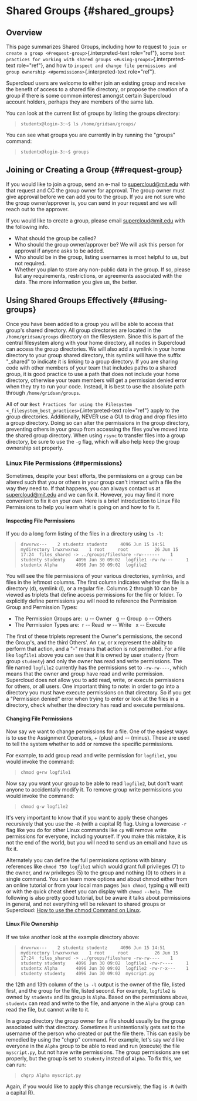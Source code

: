 Shared Groups {#shared_groups}
=============

Overview
--------

This page summarizes Shared Groups, including how to request to `join or
create a group <#request-group>`{.interpreted-text role="ref"}, some
`best practices for working with
shared groups <#using-groups>`{.interpreted-text role="ref"}, and how to
`inspect and change file
permissions and group ownership <#permissions>`{.interpreted-text
role="ref"}.

Supercloud users are welcome to either join an existing group and
receive the benefit of access to a shared file directory, or propose the
creation of a group if there is some common interest amongst certain
Supercloud account holders, perhaps they are members of the same lab.

You can look at the current list of groups by listing the groups
directory:

> `studentx@login-3:~$ ls /home/gridsan/groups/`

You can see what groups you are currently in by running the "groups"
command:

> `studentx@login-3:~$ groups`

Joining or Creating a Group {##request-group}
---------------------------

If you would like to join a group, send an e-mail to
<supercloud@mit.edu> with that request and CC the group owner for
approval. The group owner must give approval before we can add you to
the group. If you are not sure who the group owner/approver is, you can
send in your request and we will reach out to the approver.

If you would like to create a group, please email
[supercloud\@mit.edu](mailto:supercloud@mit.edu?subject=New%20Group%20Request&body=I%20would%20like%20to%20request%20a%20shared%20group.%0A%0AGroup%20name%3A%20%0AGroup%20owner%2Fapprover%3A%0AGroup%20members%3A%0ADo%20you%20plan%20to%20store%20any%20non-public%20data%20in%20the%20group%3F%20Yes%20or%20no%3A%20%0AIf%20yes%2C%20please%20list%20any%20requirements%2C%20restrictions%2C%20or%20agreements%20associated%20with%20the%20data%3A)
with the following info.

-   What should the group be called?
-   Who should the group owner/approver be? We will ask this person for
    approval if anyone asks to be added.
-   Who should be in the group, listing usernames is most helpful to us,
    but not required.
-   Whether you plan to store any non-public data in the group. If so,
    please list any requirements, restrictions, or agreements associated
    with the data. The more information you give us, the better.

Using Shared Groups Effectively {##using-groups}
-------------------------------

Once you have been added to a group you will be able to access that
group\'s shared directory. All group directories are located in the
`/home/gridsan/groups` directory on the filesystem. Since this is part
of the central filesystem along with your home directory, all nodes in
Supercloud can access the group directories. We will also add a symlink
in your home directory to your group shared directory, this symlink will
have the suffix \"\_shared\" to indicate it is linking to a group
directory. If you are sharing code with other members of your team that
includes paths to a shared group, it is good practice to use a path that
does not include your home directory, otherwise your team members will
get a permission denied error when they try to run your code. Instead,
it is best to use the absolute path through `/home/gridsan/groups`.

All of our `Best Practices for using the
Filesystem <_filesystem_best_practices>`{.interpreted-text role="ref"}
apply to the group directories. Additionally, NEVER use a GUI to drag
and drop files into a group directory. Doing so can alter the
permissions in the group directory, preventing others in your group from
accessing the files you\'ve moved into the shared group directory. When
using `rsync` to transfer files into a group directory, be sure to use
the `-g` flag, which will also help keep the group ownership set
properly.

### Linux File Permissions {##permissions}

Sometimes, despite your best efforts, the permissions on a group can be
altered such that you or others in your group can't interact with a file
the way they need to. If that happens, you can always contact us at
<supercloud@mit.edu> and we can fix it. However, you may find it more
convenient to fix it on your own. Here is a brief introduction to Linux
File Permissions to help you learn what is going on and how to fix it.

#### Inspecting File Permissions

If you do a long form listing of the files in a directory using `ls -l`:

> `drwxrwx---    2 studentz studentz     4096 Jun 15 14:51  mydirectory lrwxrwxrwx    1 root     root          26 Jun 15 17:24  files_shared -> ../groups/fileshare -rw-------    1 studenty studenty    4096 Jun 30 09:02  logfile1 -rw-rw---     1 studentx Alpha       4096 Jun 30 09:02  logfile2`

You will see the file permissions of your various directories, symlinks,
and files in the leftmost columns. The first column indicates whether
the file is a directory (d), symlink (l), or a regular file. Columns 2
through 10 can be viewed as triplets that define access permissions for
the file or folder. To explicitly define permissions you will need to
reference the Permission Group and Permission Types:

-   The Permission Groups are:  u -- Owner   g -- Group  o -- Others  
-   The Permission Types are:  r -- Read  w -- Write   x -- Execute

The first of these triplets represent the Owner's permissions, the
second the Group's, and the third Others'. An r,w, or x represent the
ability to perform that action, and a "-" means that action is not
permitted. For a file like `logfile1` above you can see that it is owned
by user `studenty` (from group `studenty`) and only the owner has read
and write permissions. The file named `logfile2` currently has the
permissions set to `-rw-rw----`, which means that the owner and group
have read and write permission. Supercloud does not allow you to add
read, write, or execute permissions for others, or all users. One
important thing to note: in order to go into a directory you must have
execute permissions on that directory. So if you get a \"Permission
denied\" error when trying to enter or look at the files in a directory,
check whether the directory has read and execute permissions.

#### Changing File Permissions

Now say we want to change permissions for a file. One of the easiest
ways is to use the Assignment Operators, + (plus) and -- (minus). These
are used to tell the system whether to add or remove the specific
permissions.

For example, to add group read and write permission for `logfile1`, you
would invoke the command:

> `chmod g+rw logfile1`

Now say you want your group to be able to read `logfile2`, but don't
want anyone to accidentally modify it. To remove group write permissions
you would invoke the command:

> `chmod g-w logfile2`

It's very important to know that if you want to apply these changes
recursively that you use the `-R` (with a capital R) flag. Using a
lowercase `-r` flag like you do for other Linux commands like `cp` will
remove write permissions for everyone, including yourself. If you make
this mistake, it is not the end of the world, but you will need to send
us an email and have us fix it.

Alternately you can define the full permissions options with binary
references like `chmod 750 logfile1` which would grant full privileges
(7) to the owner, and rw privileges (5) to the group and nothing (0) to
others in a single command. You can learn more options and about chmod
either from an online tutorial or from your local man pages
(`man chmod`, typing `q` will exit) or with the quick cheat sheet you
can display with `chmod --help`. The following is also pretty good
tutorial, but be aware it talks about permissions in general, and not
everything will be relevant to shared groups or Supercloud: [How to use
the chmod Command on
Linux](https://www.howtogeek.com/437958/how-to-use-the-chmod-command-on-linux/).

#### Linux File Ownership

If we take another look at the example directory above:

> `drwxrwx---    2 studentz studentz     4096 Jun 15 14:51  mydirectory lrwxrwxrwx    1 root     root          26 Jun 15 17:24  files_shared -> ../groups/fileshare -rw-rw----    1 studenty studenty    4096 Jun 30 09:02  logfile1 -rw-r----     1 studentx Alpha       4096 Jun 30 09:02  logfile2 -rw-r-x---    1 studenty studenty    4096 Jun 30 09:02  myscript.py`

the 12th and 13th column of the `ls -l` output is the owner of the file,
listed first, and the group for the file, listed second. For example,
`logfile2` is owned by `studentx` and its group is `Alpha`. Based on the
permissions above, `studentx` can read and write to the file, and anyone
in the `Alpha` group can read the file, but cannot write to it.

In a group directory the group owner for a file should usually be the
group associated with that directory. Sometimes it unintentionally gets
set to the username of the person who created or put the file there.
This can easily be remedied by using the "chgrp" command. For example,
let's say we'd like everyone in the `Alpha` group to be able to read and
run (execute) the file `myscript.py`, but not have write permissions.
The group permissions are set properly, but the group is set to
`studenty` instead of `Alpha`. To fix this, we can run:

> `chgrp Alpha myscript.py`

Again, if you would like to apply this change recursively, the flag is
`-R` (with a capital R).
